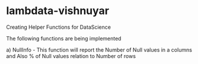 # lambdata-vishnuyar
Creating Helper Functions for DataScience

The following functions are being implemented 

a) NullInfo - This function will report the Number of Null values in a columns and Also % of Null values relation to Number of rows
